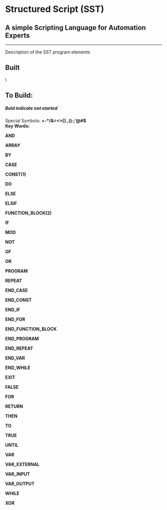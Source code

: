Structured Script (SST)
=======================

A simple Scripting Language for Automation Experts
--------------------------------------------------

* * * * *

Description of the SST program elements

Built
-----

\

To Build:
---------

##### Bold indicate not started

Special Symbols: **+-\*/&=\<\>[].,():;’@\#\$ \
 Key Words:**

**AND**

**ARRAY**

**BY**

**CASE**

**CONST(1)**

**DO**

**ELSE**

**ELSIF**

**FUNCTION\_BLOCK(2)**

**IF**

**MOD**

**NOT**

**OF**

**OR**

**PROGRAM**

**REPEAT**

**END\_CASE**

**END\_CONST**

**END\_IF**

**END\_FOR**

**END\_FUNCTION\_BLOCK**

**END\_PROGRAM**

**END\_REPEAT**

**END\_VAR**

**END\_WHILE**

**EXIT**

**FALSE**

**FOR**

**RETURN**

**THEN**

**TO**

**TRUE**

**UNTIL**

**VAR**

**VAR\_EXTERNAL**

**VAR\_INPUT**

**VAR\_OUTPUT**

**WHILE**

**XOR**
